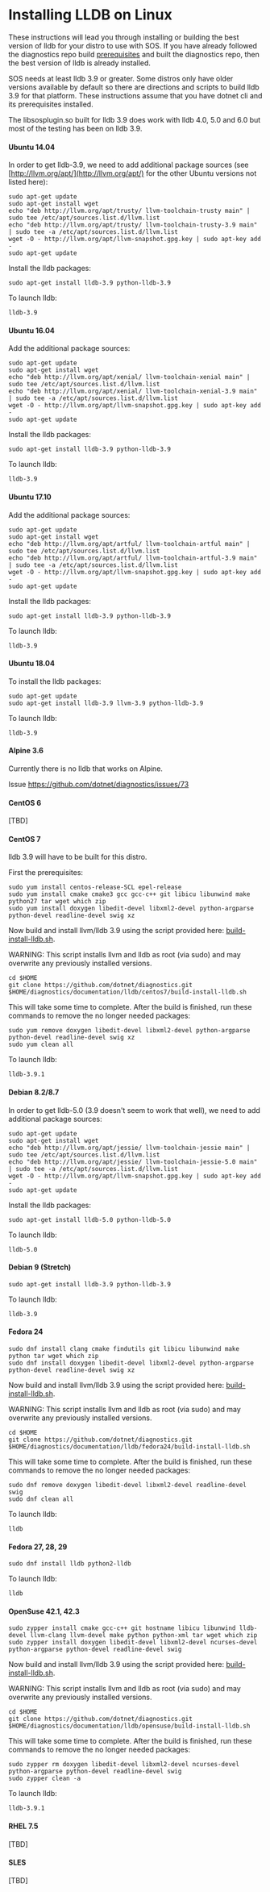 Installing LLDB on Linux
========================

These instructions will lead you through installing or building the best version of lldb for your distro to use with SOS. If you have already followed the diagnostics repo build [prerequisites](../building/linux-instructions.md) and built the diagnostics repo, then the best version of lldb is already installed.

SOS needs at least lldb 3.9 or greater. Some distros only have older versions available by default so there are directions and scripts to build lldb 3.9 for that platform. These instructions assume that you have dotnet cli and its prerequisites installed.

The libsosplugin.so built for lldb 3.9 does work with lldb 4.0, 5.0 and 6.0 but most of the testing has been on lldb 3.9.

#### Ubuntu 14.04 ####

In order to get lldb-3.9, we need to add additional package sources (see [http://llvm.org/apt/](http://llvm.org/apt/) for the other Ubuntu versions not listed here):

    sudo apt-get update
    sudo apt-get install wget
    echo "deb http://llvm.org/apt/trusty/ llvm-toolchain-trusty main" | sudo tee /etc/apt/sources.list.d/llvm.list
    echo "deb http://llvm.org/apt/trusty/ llvm-toolchain-trusty-3.9 main" | sudo tee -a /etc/apt/sources.list.d/llvm.list
    wget -O - http://llvm.org/apt/llvm-snapshot.gpg.key | sudo apt-key add -
    sudo apt-get update

Install the lldb packages:

    sudo apt-get install lldb-3.9 python-lldb-3.9

To launch lldb:

    lldb-3.9

#### Ubuntu 16.04 ####

Add the additional package sources:

    sudo apt-get update
    sudo apt-get install wget
    echo "deb http://llvm.org/apt/xenial/ llvm-toolchain-xenial main" | sudo tee /etc/apt/sources.list.d/llvm.list
    echo "deb http://llvm.org/apt/xenial/ llvm-toolchain-xenial-3.9 main" | sudo tee -a /etc/apt/sources.list.d/llvm.list
    wget -O - http://llvm.org/apt/llvm-snapshot.gpg.key | sudo apt-key add -
    sudo apt-get update

Install the lldb packages:

    sudo apt-get install lldb-3.9 python-lldb-3.9

To launch lldb:

    lldb-3.9

#### Ubuntu 17.10 ####

Add the additional package sources:

    sudo apt-get update
    sudo apt-get install wget
    echo "deb http://llvm.org/apt/artful/ llvm-toolchain-artful main" | sudo tee /etc/apt/sources.list.d/llvm.list
    echo "deb http://llvm.org/apt/artful/ llvm-toolchain-artful-3.9 main" | sudo tee -a /etc/apt/sources.list.d/llvm.list
    wget -O - http://llvm.org/apt/llvm-snapshot.gpg.key | sudo apt-key add -
    sudo apt-get update

Install the lldb packages:

    sudo apt-get install lldb-3.9 python-lldb-3.9

To launch lldb:

    lldb-3.9

#### Ubuntu 18.04 ####

To install the lldb packages:

    sudo apt-get update
    sudo apt-get install lldb-3.9 llvm-3.9 python-lldb-3.9

To launch lldb:

    lldb-3.9

#### Alpine 3.6 ####

Currently there is no lldb that works on Alpine.

Issue https://github.com/dotnet/diagnostics/issues/73

#### CentOS 6 ####

[TBD]

#### CentOS 7 ####

lldb 3.9 will have to be built for this distro.

First the prerequisites:

    sudo yum install centos-release-SCL epel-release
    sudo yum install cmake cmake3 gcc gcc-c++ git libicu libunwind make python27 tar wget which zip
    sudo yum install doxygen libedit-devel libxml2-devel python-argparse python-devel readline-devel swig xz

Now build and install llvm/lldb 3.9 using the script provided here: [build-install-lldb.sh](../lldb/centos7/build-install-lldb.sh).

WARNING: This script installs llvm and lldb as root (via sudo) and may overwrite any previously installed versions.

    cd $HOME
    git clone https://github.com/dotnet/diagnostics.git
    $HOME/diagnostics/documentation/lldb/centos7/build-install-lldb.sh

This will take some time to complete. After the build is finished, run these commands to remove the no longer needed packages:

    sudo yum remove doxygen libedit-devel libxml2-devel python-argparse python-devel readline-devel swig xz
    sudo yum clean all

To launch lldb:

    lldb-3.9.1

#### Debian 8.2/8.7 ####

In order to get lldb-5.0 (3.9 doesn't seem to work that well), we need to add additional package sources:

    sudo apt-get update
    sudo apt-get install wget
    echo "deb http://llvm.org/apt/jessie/ llvm-toolchain-jessie main" | sudo tee /etc/apt/sources.list.d/llvm.list
    echo "deb http://llvm.org/apt/jessie/ llvm-toolchain-jessie-5.0 main" | sudo tee -a /etc/apt/sources.list.d/llvm.list
    wget -O - http://llvm.org/apt/llvm-snapshot.gpg.key | sudo apt-key add -
    sudo apt-get update

Install the lldb packages:

    sudo apt-get install lldb-5.0 python-lldb-5.0

To launch lldb:

    lldb-5.0

#### Debian 9 (Stretch) ####

    sudo apt-get install lldb-3.9 python-lldb-3.9

To launch lldb:

    lldb-3.9

#### Fedora 24 ####

    sudo dnf install clang cmake findutils git libicu libunwind make python tar wget which zip
    sudo dnf install doxygen libedit-devel libxml2-devel python-argparse python-devel readline-devel swig xz

Now build and install llvm/lldb 3.9 using the script provided here: [build-install-lldb.sh](../lldb/fedora24/build-install-lldb.sh).

WARNING: This script installs llvm and lldb as root (via sudo) and may overwrite any previously installed versions.

    cd $HOME
    git clone https://github.com/dotnet/diagnostics.git
    $HOME/diagnostics/documentation/lldb/fedora24/build-install-lldb.sh

This will take some time to complete. After the build is finished, run these commands to remove the no longer needed packages:

    sudo dnf remove doxygen libedit-devel libxml2-devel readline-devel swig
    sudo dnf clean all

To launch lldb:

    lldb

#### Fedora 27, 28, 29 ####

    sudo dnf install lldb python2-lldb

To launch lldb:

    lldb

#### OpenSuse 42.1, 42.3 ####

    sudo zypper install cmake gcc-c++ git hostname libicu libunwind lldb-devel llvm-clang llvm-devel make python python-xml tar wget which zip
    sudo zypper install doxygen libedit-devel libxml2-devel ncurses-devel python-argparse python-devel readline-devel swig

Now build and install llvm/lldb 3.9 using the script provided here: [build-install-lldb.sh](../lldb/opensuse/build-install-lldb.sh).

WARNING: This script installs llvm and lldb as root (via sudo) and may overwrite any previously installed versions.

    cd $HOME
    git clone https://github.com/dotnet/diagnostics.git
    $HOME/diagnostics/documentation/lldb/opensuse/build-install-lldb.sh

This will take some time to complete. After the build is finished, run these commands to remove the no longer needed packages:

    sudo zypper rm doxygen libedit-devel libxml2-devel ncurses-devel python-argparse python-devel readline-devel swig
    sudo zypper clean -a

To launch lldb:

    lldb-3.9.1

#### RHEL 7.5 ####

[TBD]

#### SLES ####

[TBD]
